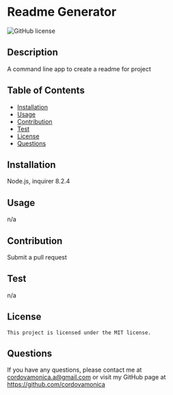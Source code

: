 # Readme Generator
![GitHub license](https://img.shields.io/badge/license-MIT-blue.svg)

## Description
A command line app to create a readme for project

## Table of Contents
* [Installation](#installation)
* [Usage](#usage)
* [Contribution](#contribution)
* [Test](#test)
* [License](#license)
* [Questions](#questions)

## Installation
Node.js, inquirer 8.2.4

## Usage
n/a

## Contribution
Submit a pull request

## Test
n/a

## License
    This project is licensed under the MIT license.

## Questions
If you have any questions, please contact me at cordovamonica.a@gmail.com or visit my GitHub page at https://github.com/cordovamonica
